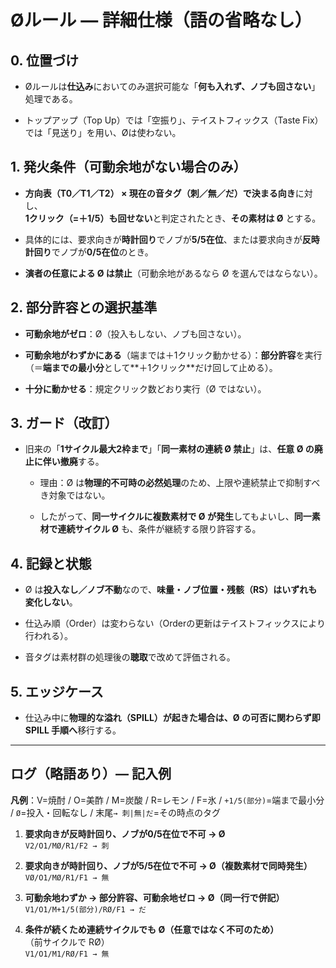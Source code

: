 # Øルール ― 詳細仕様（語の省略なし）

## 0. 位置づけ

- Øルールは**仕込み**においてのみ選択可能な「**何も入れず、ノブも回さない**」処理である。
    
- トップアップ（Top Up）では「空振り」、テイストフィックス（Taste Fix）では「見送り」を用い、Øは使わない。
    

## 1. 発火条件（可動余地がない場合のみ）

- **方向表（T0／T1／T2） × 現在の音タグ（刺／無／だ）**で決まる**向き**に対し、  
    **1クリック（=＋1/5）も回せない**と判定されたとき、**その素材は Ø** とする。
    
- 具体的には、要求向きが**時計回り**でノブが**5/5在位**、または要求向きが**反時計回り**でノブが**0/5在位**のとき。
    
- **演者の任意による Ø は禁止**（可動余地があるなら Ø を選んではならない）。
    

## 2. 部分許容との選択基準

- **可動余地がゼロ**：Ø（投入もしない、ノブも回さない）。
    
- **可動余地がわずかにある**（端までは＋1クリック動かせる）：**部分許容**を実行（＝**端までの最小分**として**＋1クリック**だけ回して止める）。
    
- **十分に動かせる**：規定クリック数どおり実行（Ø ではない）。
    

## 3. ガード（改訂）

- 旧来の「**1サイクル最大2枠まで**」「**同一素材の連続 Ø 禁止**」は、**任意 Ø の廃止に伴い撤廃**する。
    
    - 理由：Ø は**物理的不可時の必然処理**のため、上限や連続禁止で抑制すべき対象ではない。
        
    - したがって、**同一サイクルに複数素材で Ø が発生**してもよいし、**同一素材で連続サイクル Ø** も、条件が継続する限り許容する。
        

## 4. 記録と状態

- Ø は**投入なし／ノブ不動**なので、**味量・ノブ位置・残骸（RS）**はいずれも**変化しない**。
    
- 仕込み順（Order）は変わらない（Orderの更新はテイストフィックスにより行われる）。
    
- 音タグは素材群の処理後の**聴取**で改めて評価される。
    

## 5. エッジケース

- 仕込み中に**物理的な溢れ（SPILL）**が起きた場合は、Ø の可否に関わらず**即 SPILL 手順へ**移行する。
    

---

## ログ（略語あり）— 記入例

**凡例**：V=焼酎 / O=美酢 / M=炭酸 / R=レモン / F=氷 / `+1/5(部分)`=端まで最小分 / `Ø`=投入・回転なし / 末尾`→ 刺|無|だ`=その時点のタグ

1. **要求向きが反時計回り、ノブが0/5在位で不可 → Ø**  
    `V2/O1/MØ/R1/F2 → 刺`
    
2. **要求向きが時計回り、ノブが5/5在位で不可 → Ø（複数素材で同時発生）**  
    `VØ/O1/MØ/R1/F1 → 無`
    
3. **可動余地わずか → 部分許容、可動余地ゼロ → Ø（同一行で併記）**  
    `V1/O1/M+1/5(部分)/RØ/F1 → だ`
    
4. **条件が続くため連続サイクルでも Ø（任意ではなく不可のため）**  
    （前サイクルで RØ）  
    `V1/O1/M1/RØ/F1 → 無`
